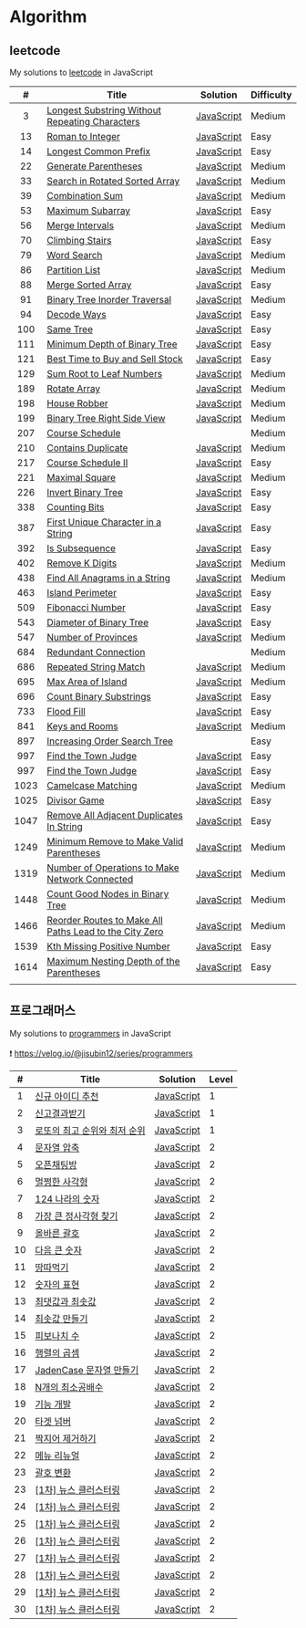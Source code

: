 # Algorithm

## leetcode
My solutions to [leetcode](https://leetcode.com/) in JavaScript

| #    | Title | Solution | Difficulty |
| :---:| ----- | -------- | ---------- |
| 3  | [Longest Substring Without Repeating Characters](https://leetcode.com/problems/longest-substring-without-repeating-characters/) | [JavaScript](./leetcode/leetcode_3.js) | Medium |
| 13 | [Roman to Integer](https://leetcode.com/problems/roman-to-integer/) | [JavaScript](./leetcode/leetcode_13.js) | Easy |
| 14 | [Longest Common Prefix](https://leetcode.com/problems/longest-common-prefix/) | [JavaScript](./leetcode/leetcode_14.js) | Easy |
| 22 | [Generate Parentheses](https://leetcode.com/problems/generate-parentheses/) | [JavaScript](./leetcode/leetcode_22.js) | Medium |
| 33 | [Search in Rotated Sorted Array](https://leetcode.com/problems/search-in-rotated-sorted-array/) | [JavaScript](./leetcode/leetcode_33.js) | Medium |
| 39 | [Combination Sum](https://leetcode.com/problems/combination-sum/) | [JavaScript](./leetcode/leetcode_39.js) | Medium |
| 53 | [Maximum Subarray](https://leetcode.com/problems/maximum-subarray/) | [JavaScript](./leetcode/leetcode_53.js) | Easy |
| 56 | [Merge Intervals](https://leetcode.com/problems/maximum-subarray/) | [JavaScript](./leetcode/leetcode_56.js) | Medium |
| 70 | [Climbing Stairs](https://leetcode.com/problems/climbing-stairs/) | [JavaScript](./leetcode/leetcode_70.js) | Easy |
| 79 | [Word Search](https://leetcode.com/problems/word-search/) | [JavaScript](./leetcode/leetcode_79.js) | Medium |
| 86 | [Partition List](https://leetcode.com/problems/partition-list/) | [JavaScript](./leetcode/leetcode_86.js) | Medium |
| 88 | [Merge Sorted Array](https://leetcode.com/problems/merge-sorted-array/) | [JavaScript](./leetcode/leetcode_88.js) | Easy |
| 91 | [Binary Tree Inorder Traversal](https://leetcode.com/problems/decode-ways/) | [JavaScript](./leetcode/leetcode_91.js) | Medium |
| 94 | [Decode Ways](https://leetcode.com/problems/binary-tree-inorder-traversal/submissions/) | [JavaScript](./leetcode/leetcode_94.js) | Easy |
| 100 | [Same Tree](https://leetcode.com/problems/same-tree/) | [JavaScript](./leetcode/leetcode_100.js) | Easy |
| 111 | [Minimum Depth of Binary Tree](https://leetcode.com/problems/minimum-depth-of-binary-tree/) | [JavaScript](./leetcode/leetcode_111.js) | Easy |
| 121 | [Best Time to Buy and Sell Stock](https://leetcode.com/problems/sum-root-to-leaf-numbers/) | [JavaScript](./leetcode/leetcode_121.js) | Easy |
| 129 | [Sum Root to Leaf Numbers](https://leetcode.com/problems/best-time-to-buy-and-sell-stock/) | [JavaScript](./leetcode/leetcode_129.js) | Medium |
| 189 | [Rotate Array](https://leetcode.com/problems/rotate-array/) | [JavaScript](./leetcode/leetcode_189.js) | Medium |
| 198 | [House Robber](https://leetcode.com/problems/house-robber/) | [JavaScript](./leetcode/leetcode_198.js) | Medium |
| 199 | [Binary Tree Right Side View](https://leetcode.com/problems/binary-tree-right-side-view/) | [JavaScript](./leetcode/leetcode_199.js) | Medium |
| 207 | [Course Schedule](https://leetcode.com/problems/course-schedule/) | | Medium |
| 210 | [Contains Duplicate](https://leetcode.com/problems/course-schedule-ii/) | [JavaScript](./leetcode/leetcode_210.js) | Medium |
| 217 | [Course Schedule II](https://leetcode.com/problems/contains-duplicate/) | [JavaScript](./leetcode/leetcode_217.js) | Easy |
| 221 | [Maximal Square](https://leetcode.com/problems/maximal-square/) | [JavaScript](./leetcode/leetcode_221.js) | Medium |
| 226 | [Invert Binary Tree](https://leetcode.com/problems/invert-binary-tree/) | [JavaScript](./leetcode/leetcode_226.js) | Easy |
| 338 | [Counting Bits](https://leetcode.com/problems/counting-bits/) | [JavaScript](./leetcode/leetcode_338.js) | Easy |
| 387 | [First Unique Character in a String](https://leetcode.com/problems/first-unique-character-in-a-string/) | [JavaScript](./leetcode/leetcode_387.js) | Easy |
| 392 | [Is Subsequence](https://leetcode.com/problems/is-subsequence/) | [JavaScript](./leetcode/leetcode_392.js) | Easy |
| 402 | [Remove K Digits](https://leetcode.com/problems/remove-k-digits/) | [JavaScript](./leetcode/leetcode_402.js) | Medium |
| 438 | [Find All Anagrams in a String](https://leetcode.com/problems/count-binary-substrings/) | [JavaScript](./leetcode/leetcode_438.js) | Medium |
| 463 | [Island Perimeter](https://leetcode.com/problems/island-perimeter/) | [JavaScript](./leetcode/leetcode_463.js) | Easy |
| 509 | [Fibonacci Number](https://leetcode.com/problems/fibonacci-number/) | [JavaScript](./leetcode/leetcode_509.js) | Easy |
| 543 | [Diameter of Binary Tree](https://leetcode.com/problems/diameter-of-binary-tree/) | [JavaScript](./leetcode/leetcode_543.js) | Easy |
| 547 | [Number of Provinces](https://leetcode.com/problems/number-of-provinces/) | [JavaScript](./leetcode/leetcode_547.js) | Medium |
| 684 | [Redundant Connection](https://leetcode.com/problems/redundant-connection/) | | Medium |
| 686 | [Repeated String Match](https://leetcode.com/problems/repeated-string-match/) | [JavaScript](./leetcode/leetcode_686.js) | Medium |
| 695 | [Max Area of Island](https://leetcode.com/problems/max-area-of-island/) | [JavaScript](./leetcode/leetcode_695.js) | Medium |
| 696 | [Count Binary Substrings](https://leetcode.com/problems/longest-substring-without-repeating-characters/) | [JavaScript](./leetcode/leetcode_696.js) | Easy |
| 733 | [Flood Fill](https://leetcode.com/problems/flood-fill/) | [JavaScript](./leetcode/leetcode_733.js) | Easy |
| 841 | [Keys and Rooms](https://leetcode.com/problems/keys-and-rooms/) | [JavaScript](./leetcode/leetcode_841.js) | Medium |
| 897 | [Increasing Order Search Tree](https://leetcode.com/problems/increasing-order-search-tree/) | | Easy |
| 997 | [Find the Town Judge](https://leetcode.com/problems/find-the-town-judge/) | [JavaScript](./leetcode/leetcode_997.js) | Easy |
| 997 | [Find the Town Judge](https://leetcode.com/problems/find-the-town-judge/) | [JavaScript](./leetcode/leetcode_997.js) | Easy |
| 1023 | [Camelcase Matching](https://leetcode.com/problems/camelcase-matching/) | [JavaScript](./leetcode/leetcode_1023.js) | Medium |
| 1025 | [Divisor Game](https://leetcode.com/problems/divisor-game/) | [JavaScript](./leetcode/leetcode_1025.js) | Easy |
| 1047 | [Remove All Adjacent Duplicates In String](https://leetcode.com/problems/remove-all-adjacent-duplicates-in-string/) | [JavaScript](./leetcode/leetcode_1047.js) | Easy |
| 1249 | [Minimum Remove to Make Valid Parentheses](https://leetcode.com/problems/minimum-remove-to-make-valid-parentheses/) | [JavaScript](./leetcode/leetcode_1249.js) | Medium |
| 1319 | [Number of Operations to Make Network Connected](https://leetcode.com/problems/number-of-operations-to-make-network-connected/) | [JavaScript](./leetcode/leetcode_1319.js) | Medium |
| 1448 | [Count Good Nodes in Binary Tree](https://leetcode.com/problems/count-good-nodes-in-binary-tree/) | [JavaScript](./leetcode/leetcode_1448.js) | Medium |
| 1466 | [Reorder Routes to Make All Paths Lead to the City Zero](https://leetcode.com/problems/reorder-routes-to-make-all-paths-lead-to-the-city-zero/) | [JavaScript](./leetcode/leetcode_1466.js) | Medium |
| 1539 | [Kth Missing Positive Number](https://leetcode.com/problems/kth-missing-positive-number/) | [JavaScript](./leetcode/leetcode_1539.js) | Easy |
| 1614 | [Maximum Nesting Depth of the Parentheses](https://leetcode.com/problems/maximum-nesting-depth-of-the-parentheses/) | [JavaScript](./leetcode/leetcode_1614.js) | Easy |
||||

## 프로그래머스
My solutions to [programmers](https://programmers.co.kr/learn/challenges) in JavaScript
<br>
<br>
❗️ https://velog.io/@jisubin12/series/programmers

|#  | Title               | Solution |  Level   |
|:---:| ----------------- | -------- | -------- |
|1|[신규 아이디 추천](https://programmers.co.kr/learn/courses/30/lessons/72410)|[JavaScript](./프로그래머스/Level%201/신규%20아이디%20추천.js)|1|
|2|[신고결과받기](https://programmers.co.kr/learn/courses/30/lessons/92334)|[JavaScript](./프로그래머스/Level%201/신고결과받기.js)|1|
|3|[로또의 최고 순위와 최저 순위](https://programmers.co.kr/learn/courses/30/lessons/77484)|[JavaScript](./프로그래머스/Level%201/로또의%20최고%20순위와%20최저%20순위.js)|1|
|4|[문자열 압축](https://programmers.co.kr/learn/courses/30/lessons/60057)      | [JavaScript](./프로그래머스/Level%202/문자열%20압축.js)   | 2|
|5|[오픈채팅방](https://programmers.co.kr/learn/courses/30/lessons/42888)       | [JavaScript](./프로그래머스/Level%202/오픈채팅방.js)    | 2|
|6|[멀쩡한 사각형](https://programmers.co.kr/learn/courses/30/lessons/62048)     | [JavaScript](./프로그래머스/Level%202/멀쩡한%20사각형.js) | 2 |
|7|[124 나라의 숫자](https://programmers.co.kr/learn/courses/30/lessons/12899)|[JavaScript](./프로그래머스/Level%202/124%20나라의%20숫자.js)|2|
|8|[가장 큰 정사각형 찾기](https://programmers.co.kr/learn/courses/30/lessons/12905)|[JavaScript](./프로그래머스/Level%202/가장%20큰%20정사각형%20찾기.js)|2|
|9|[올바른 괄호](https://programmers.co.kr/learn/courses/30/lessons/12909)|[JavaScript](./프로그래머스/Level%202/올바른%20괄호.js)|2|
|10|[다음 큰 숫자](https://programmers.co.kr/learn/courses/30/lessons/12911)|[JavaScript](./프로그래머스/Level%202/다음%20큰%20숫자.js)|2|
|11|[땅따먹기](https://programmers.co.kr/learn/courses/30/lessons/12913)|[JavaScript](./프로그래머스/Level%202/땅따먹기.js)|2|
|12|[숫자의 표현](https://programmers.co.kr/learn/courses/30/lessons/12924)|[JavaScript](./프로그래머스/Level%202/숫자의%20표현.js)|2|
|13|[최댓값과 최솟값](https://programmers.co.kr/learn/courses/30/lessons/12939)|[JavaScript](./프로그래머스/Level%202/최댓값과%20최솟값.js)|2|
|14|[최솟값 만들기](https://programmers.co.kr/learn/courses/30/lessons/12941)|[JavaScript](./프로그래머스/Level%202/최솟값%20만들기.js)|2|
|15|[피보나치 수](https://programmers.co.kr/learn/courses/30/lessons/12945)|[JavaScript](./프로그래머스/Level%202/피보나치%20수.js)|2|
|16|[행렬의 곱셈](https://programmers.co.kr/learn/courses/30/lessons/12949)|[JavaScript](./프로그래머스/Level%202/행렬의%20곱셈.js)|2|
|17|[JadenCase 문자열 만들기](https://programmers.co.kr/learn/courses/30/lessons/12951)|[JavaScript](./프로그래머스/Level%202/JadenCase%20문자열%20만들기.js)|2|
|18|[N개의 최소공배수](https://programmers.co.kr/learn/courses/30/lessons/12953)|[JavaScript](./프로그래머스/Level%202/N개의%20최소공배수.js)|2|
|19|[기능 개발](https://programmers.co.kr/learn/courses/30/lessons/42586)|[JavaScript](./프로그래머스/Level%202/기능%20개발.js)|2|
|20|[타겟 넘버](https://programmers.co.kr/learn/courses/30/lessons/43165)|[JavaScript](./프로그래머스/Level%202/타겟%20넘버.js)|2|
|21|[짝지어 제거하기](https://programmers.co.kr/learn/courses/30/lessons/12973)|[JavaScript](./프로그래머스/Level%202/짝지어%20제거하기.js)|2|
|22|[메뉴 리뉴얼](https://programmers.co.kr/learn/courses/30/lessons/72411)|[JavaScript](./프로그래머스/Level%202/메뉴%20리뉴얼.js)|2|
|23|[괄호 변환](https://programmers.co.kr/learn/courses/30/lessons/60058)|[JavaScript](./프로그래머스/Level%202/괄호%20변환.js)|2|
|23|[[1차] 뉴스 클러스터링](https://programmers.co.kr/learn/courses/30/lessons/17677)|[JavaScript](./프로그래머스/Level%202/%5B1차%5D뉴스%20클러스터링.js)|2|
|24|[[1차] 뉴스 클러스터링](https://programmers.co.kr/learn/courses/30/lessons/17677)|[JavaScript](./프로그래머스/Level%202/%5B1차%5D뉴스%20클러스터링.js)|2|
|25|[[1차] 뉴스 클러스터링](https://programmers.co.kr/learn/courses/30/lessons/17677)|[JavaScript](./프로그래머스/Level%202/%5B1차%5D뉴스%20클러스터링.js)|2|
|26|[[1차] 뉴스 클러스터링](https://programmers.co.kr/learn/courses/30/lessons/17677)|[JavaScript](./프로그래머스/Level%202/%5B1차%5D뉴스%20클러스터링.js)|2|
|27|[[1차] 뉴스 클러스터링](https://programmers.co.kr/learn/courses/30/lessons/17677)|[JavaScript](./프로그래머스/Level%202/%5B1차%5D뉴스%20클러스터링.js)|2|
|28|[[1차] 뉴스 클러스터링](https://programmers.co.kr/learn/courses/30/lessons/17677)|[JavaScript](./프로그래머스/Level%202/%5B1차%5D뉴스%20클러스터링.js)|2|
|29|[[1차] 뉴스 클러스터링](https://programmers.co.kr/learn/courses/30/lessons/17677)|[JavaScript](./프로그래머스/Level%202/%5B1차%5D뉴스%20클러스터링.js)|2|
|30|[[1차] 뉴스 클러스터링](https://programmers.co.kr/learn/courses/30/lessons/17677)|[JavaScript](./프로그래머스/Level%202/%5B1차%5D뉴스%20클러스터링.js)|2|









